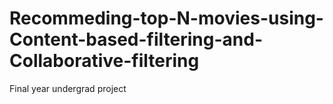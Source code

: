 # Recommeding-top-N-movies-using-Content-based-filtering-and-Collaborative-filtering
Final year undergrad project
